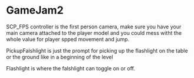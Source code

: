 # GameJam2
SCP_FPS controller is the first person camera, make sure you have your main camera attached to the player model and you could mess witht the whole value for player spped movement and jump. 

PickupFalshlight is just the prompt for picking up the flashlight on the table or the ground like in a beginning of the level

Flashlight is where the falshlight can toggle on or off.
